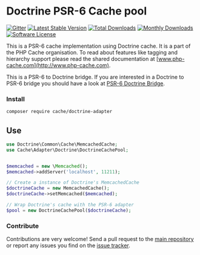 # Doctrine PSR-6 Cache pool 
[![Gitter](https://badges.gitter.im/php-cache/cache.svg)](https://gitter.im/php-cache/cache?utm_source=badge&utm_medium=badge&utm_campaign=pr-badge)
[![Latest Stable Version](https://poser.pugx.org/cache/doctrine-adapter/v/stable)](https://packagist.org/packages/cache/doctrine-adapter)
[![Total Downloads](https://poser.pugx.org/cache/doctrine-adapter/downloads)](https://packagist.org/packages/cache/doctrine-adapter)
[![Monthly Downloads](https://poser.pugx.org/cache/doctrine-adapter/d/monthly.png)](https://packagist.org/packages/cache/doctrine-adapter)
[![Software License](https://img.shields.io/badge/license-MIT-brightgreen.svg?style=flat-square)](LICENSE)

This is a PSR-6 cache implementation using Doctrine cache. It is a part of the PHP Cache organisation. To read about 
features like tagging and hierarchy support please read the shared documentation at [www.php-cache.com](http://www.php-cache.com). 

This is a PSR-6 to Doctrine bridge. If you are interested in a Doctrine to PSR-6 bridge you should have a look at 
[PSR-6 Doctrine Bridge](https://github.com/php-cache/doctrine-bridge).

### Install

```bash
composer require cache/doctrine-adapter
```

## Use

```php
use Doctrine\Common\Cache\MemcachedCache;
use Cache\Adapter\Doctrine\DoctrineCachePool;


$memcached = new \Memcached();
$memcached->addServer('localhost', 11211);

// Create a instance of Doctrine's MemcachedCache
$doctrineCache = new MemcachedCache();
$doctrineCache->setMemcached($memcached);

// Wrap Doctrine's cache with the PSR-6 adapter
$pool = new DoctrineCachePool($doctrineCache);
```


### Contribute

Contributions are very welcome! Send a pull request to the [main repository](https://github.com/php-cache/cache) or 
report any issues you find on the [issue tracker](http://issues.php-cache.com).
